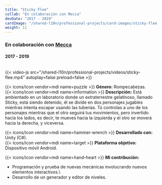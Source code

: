```yaml
---
title: "Sticky Flee"
collab: "En colaboración con Mecca"
devDate: "2017 - 2019"
cardImage: "/shared-l10n/professional-projects/card-images/sticky-flee.jpg"
weight: 11
---
```


### En colaboración con [Mecca](https://meccanimation.com/)
#### 2017 - 2019
\
{{< video-js src="/shared-l10n/professional-projects/videos/sticky-flee.mp4" autoplay=false preload=false >}}

{{< icons/icon vendor=mdi name=puzzle >}} **Género:** Rompecabezas.\
{{< icons/icon vendor=mdi name=information >}} **Descripción:**
Está ambientado en un laboratorio donde un extraterrestre gelatinoso, llamado Sticky, está siendo detenido, él se divide en dos personajes jugables mientras intenta escapar usando las tuberías.
Tú controlas a uno de los personajes mientras que el otro seguirá tus movimientos, pero invertido hacia los lados, es decir, te mueves hacia la izquierda y el otro se moverá hacia la derecha, y viceversa.

{{< icons/icon vendor=mdi name=hammer-wrench >}} **Desarrollado con:** Unity (C#).\
{{< icons/icon vendor=mdi name=target >}} **Plataforma objetivo:** Dispositivo móvil Android.

{{< icons/icon vendor=mdi name=hand-heart >}} **Mi contribución:**
* Programación y prueba de nuevas mecánicas involucrando nuevos elementos interactivos.\
* Desarrollo de un generador y editor de niveles.
